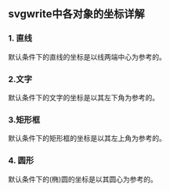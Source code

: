## svgwrite中各对象的坐标详解

### 1. 直线
默认条件下的直线的坐标是以线两端中心为参考的。

### 2.文字
默认条件下的文字的坐标是以其左下角为参考的。

### 3.矩形框
默认条件下的矩形框的坐标是以其左上角为参考的。

### 4. 圆形
默认条件下的(椭)圆的坐标是以其圆心为参考的。